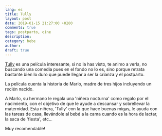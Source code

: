```yaml
---
lang: es
title: Tully
layout: post
date: 2019-01-15 21:27:00 +0200
comments: true
tags: postparto, cine
description:
category: bebe
author:
draft: true
---
```


[Tully](https://amzn.to/2TPcuL1) es una película interesante, si no la has visto, te animo a verla, no buscando una comedia pues en el fondo no lo es, sino porque retrata bastante bien lo duro que puede llegar a ser la crianza y el postparto.

La película cuenta la historia de Marlo, madre de tres hijos incluyendo un recién nacido.

A Marlo, su hermano le regala una 'niñera nocturna' como regalo por el nacimiento, con el objetivo de que le ayude a descansar y sobrellevar la maternidad. Esta niñera, 'Tully' con la que hace buenas migas, le ayuda con las tareas de casa, llevándole al bebé a la cama cuando es la hora de lactar, la saca de 'fiesta', etc...

Muy recomendable!
